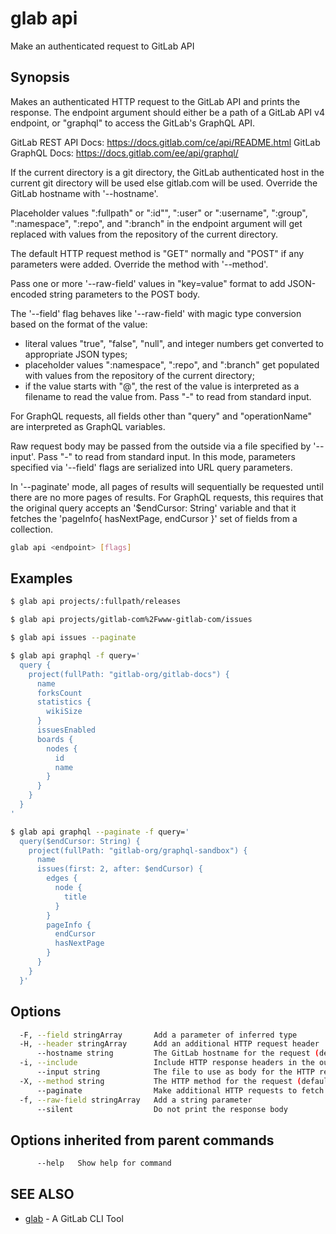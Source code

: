 # glab api

Make an authenticated request to GitLab API

## Synopsis

Makes an authenticated HTTP request to the GitLab API and prints the response.
The endpoint argument should either be a path of a GitLab API v4 endpoint, or
"graphql" to access the GitLab's GraphQL API.

GitLab REST API Docs: <https://docs.gitlab.com/ce/api/README.html>
GitLab GraphQL Docs: <https://docs.gitlab.com/ee/api/graphql/>

If the current directory is a git directory, the GitLab authenticated host in the current git
directory will be used else gitlab.com will be used.
Override the GitLab hostname with '--hostname'.

Placeholder values ":fullpath" or ":id"", ":user" or ":username", ":group", ":namespace",
":repo", and ":branch" in the endpoint argument will get replaced with values from the
repository of the current directory.

The default HTTP request method is "GET" normally and "POST" if any parameters
were added. Override the method with '--method'.

Pass one or more '--raw-field' values in "key=value" format to add
JSON-encoded string parameters to the POST body.

The '--field' flag behaves like '--raw-field' with magic type conversion based
on the format of the value:

- literal values "true", "false", "null", and integer numbers get converted to
  appropriate JSON types;
- placeholder values ":namespace", ":repo", and ":branch" get populated with values
  from the repository of the current directory;
- if the value starts with "@", the rest of the value is interpreted as a
  filename to read the value from. Pass "-" to read from standard input.

For GraphQL requests, all fields other than "query" and "operationName" are
interpreted as GraphQL variables.

Raw request body may be passed from the outside via a file specified by '--input'.
Pass "-" to read from standard input. In this mode, parameters specified via
'--field' flags are serialized into URL query parameters.

In '--paginate' mode, all pages of results will sequentially be requested until
there are no more pages of results. For GraphQL requests, this requires that the
original query accepts an '$endCursor: String' variable and that it fetches the
'pageInfo{ hasNextPage, endCursor }' set of fields from a collection.

```bash
glab api <endpoint> [flags]
```

## Examples

```bash
$ glab api projects/:fullpath/releases

$ glab api projects/gitlab-com%2Fwww-gitlab-com/issues

$ glab api issues --paginate

$ glab api graphql -f query='
  query {
    project(fullPath: "gitlab-org/gitlab-docs") {
      name
      forksCount
      statistics {
        wikiSize
      }
      issuesEnabled
      boards {
        nodes {
          id
          name
        }
      }
    }
  }
'

$ glab api graphql --paginate -f query='
  query($endCursor: String) {
    project(fullPath: "gitlab-org/graphql-sandbox") {
      name
      issues(first: 2, after: $endCursor) {
        edges {
          node {
            title
          }
        }
        pageInfo {
          endCursor
          hasNextPage
        }
      }
    }
  }'

```

## Options

```bash
  -F, --field stringArray       Add a parameter of inferred type
  -H, --header stringArray      Add an additional HTTP request header
      --hostname string         The GitLab hostname for the request (default is "gitlab.com" or authenticated host in current git directory)
  -i, --include                 Include HTTP response headers in the output
      --input string            The file to use as body for the HTTP request
  -X, --method string           The HTTP method for the request (default "GET")
      --paginate                Make additional HTTP requests to fetch all pages of results
  -f, --raw-field stringArray   Add a string parameter
      --silent                  Do not print the response body
```

## Options inherited from parent commands

```bash
      --help   Show help for command
```

## SEE ALSO

- [glab](../../../) - A GitLab CLI Tool
